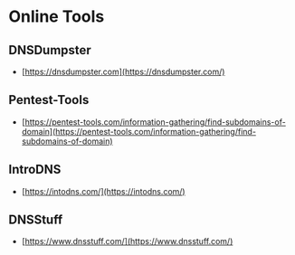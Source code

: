 # Online Tools

## DNSDumpster

* [https://dnsdumpster.com](https://dnsdumpster.com/)

## Pentest-Tools

* [https://pentest-tools.com/information-gathering/find-subdomains-of-domain](https://pentest-tools.com/information-gathering/find-subdomains-of-domain)

## IntroDNS

* [https://intodns.com/](https://intodns.com/)

## DNSStuff

* [https://www.dnsstuff.com/](https://www.dnsstuff.com/)

